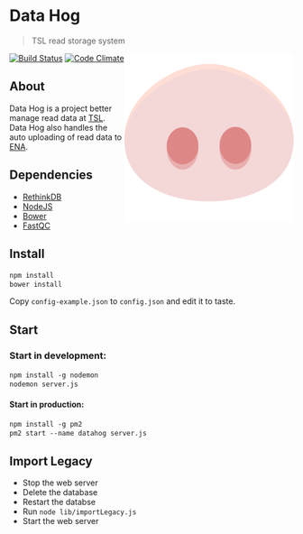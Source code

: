 # Data Hog
> TSL read storage system
<img align="right" height="300" src="https://raw.githubusercontent.com/TeamMacLean/dataHog/master/public/img/datahog.png">

[![Build Status](https://travis-ci.org/TeamMacLean/dataHog.svg)](https://travis-ci.org/TeamMacLean/dataHog)
[![Code Climate](https://codeclimate.com/github/TeamMacLean/dataHog/badges/gpa.svg)](https://codeclimate.com/github/TeamMacLean/dataHog)

## About
Data Hog is a project better manage read data at [TSL](http://tsl.ac.uk). Data Hog also handles the auto uploading of read data to [ENA](https://www.ebi.ac.uk/ena/).

## Dependencies
* [RethinkDB](https://www.rethinkdb.com/)
* [NodeJS](https://nodejs.org)
* [Bower](http://bower.io/)
* [FastQC](http://www.bioinformatics.babraham.ac.uk/projects/fastqc/)

## Install
```
npm install
bower install
```

Copy `config-example.json` to `config.json` and edit it to taste.

## Start
### Start in development:
```
npm install -g nodemon
nodemon server.js
```

#### Start in production:
```
npm install -g pm2
pm2 start --name datahog server.js
```

## Import Legacy
* Stop the web server
* Delete the database
* Restart the databse
* Run `node lib/importLegacy.js`
* Start the web server


